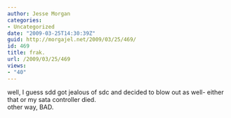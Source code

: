 ```yaml
---
author: Jesse Morgan
categories:
- Uncategorized
date: "2009-03-25T14:30:39Z"
guid: http://morgajel.net/2009/03/25/469/
id: 469
title: frak.
url: /2009/03/25/469
views:
- "40"
---
```


well, I guess sdd got jealous of sdc and decided to blow out as well- either that or my sata controller died.  
other way, BAD.